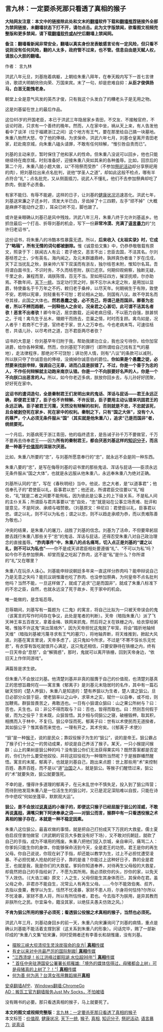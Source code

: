  <h2>言九林：一定要杀死那只看透了真相的猴子</h2> <p class="notice"><b>大陆网友注意：本文中的链接除此处和文末的<a href="https://github.com/bannedbook/fanqiang" >翻墙</a>软件下载和<a href="https://github.com/killgcd/justmysocks/blob/master/README.md">翻墙推荐</a>链接外全部为禁网链接，未翻墙状态下打不开，请勿点击。此为文字版禁闻，欲看图文视频完整版和更多禁闻，请下载<a href="https://github.com/bannedbook/fanqiang">翻墙软件或APP</a>后翻墙上禁闻网。</p><p>备注：翻墙看新闻非常安全，翻墙以真实身份发表敏感言论有一定风险，但只看不说则没有任何风险，翻的人太多，政府管不过来，也不管。信息自由是天赋人权，请放心大胆的翻墙。</b></p>  <div class="entry"> <p>作者： 言九林</p> <p>洪武八年元旦，刘基拖着病躯，上朝给朱重八拜年，在奉天殿内写下一首七言律诗，歌颂大明朝欣欣向荣、万国来宾。末了一句，却是悲难自抑：<strong>从臣才俊俱扬马，白首无能愧老身。</strong></p> <p>朝堂上全是意气风发的英杰才俊，只有我这个头发白了的糟老头子是无用之物。</p> <p>这是刘基留在世上的最后作品。</p> <p>这位65岁的开国老臣，本已于洪武三年隐居家乡青田，不交友、不接触官府，不谈论时政，只求有一个善终的晚年。然而，人在家中坐，祸从天上来，有人告发他看中了谈洋（位于福建浙江之间）这个地方有王气，要在那里给自己搞一块墓地。朱重八勃然大怒，夺了他的俸禄。为求保命，洪武六年七月，刘基仓皇离开青田老家，赶赴南京城，向朱重八磕头请罪，不敢有任何辩解，“惟引咎自责而已”。</p> <p>刘基的主动来京，暂时保住了他和家人的性命。但朱重八没说可以回乡，他也只能继续待在南京城，时刻准备好，迎接朱重八突如其来的各种羞辱。比如，回京后的第二个月，朱重八就小题大做，以“不陪祭而受胙”（不参加<a href="https://www.bannedbook.org/bnews/tag/%E7%A5%AD%E7%A5%80%E6%B4%BB%E5%8A%A8/" class="st_tag internal_tag" rel="tag" title="标签 祭祀活动 下的日志">祭祀活动</a>却分享祭祀用的肉），把刘基拉出来点名批判，说他“学圣人之道”，却如此这般不检点，哪有半点符合“礼”；点名批完，又从侧面插刀，说武人不懂礼，他们不去参加祭典却吃了胙肉，倒是不必责备。</p> <p>有家不能归、有辱不能避，这样的日子，让刘基的<a href="https://www.bannedbook.org/bnews/tag/%E5%81%A5%E5%BA%B7%E7%8A%B6%E5%86%B5/" class="st_tag internal_tag" rel="tag" title="标签 健康状况 下的日志">健康状况</a>迅速恶化。洪武七年，刘基送宋濂之子还乡时，须发大半已白，牙齿掉了十三四颗，左手“顽不掉”（大概是麻痹不能动作之意），耳朵已听不见，脚也跛了。</p>  <p>或许是亲眼确认刘基已是风中残烛，洪武八年三月，朱重八终于允许刘基返乡。他抓住最后一个打击、折辱刘基的机会，写下一份<strong>非常冷漠、充满了<a href="https://www.bannedbook.org/bnews/tag/%e8%af%ad%e8%a8%80%e6%9a%b4%e5%8a%9b/" class="st_tag internal_tag" rel="tag" title="标签 语言暴力 下的日志">语言暴力</a></strong>的“允许归老诏书”。</p> <p>这份诏书，将朱重八的冷酷本性暴露无遗。所以，<strong>后来收入《太祖实录》时，它成了“略稿”，所有无情的词句都被删除。</strong>惟《诚意伯文集》中，仍恭恭敬敬载有原文，照录于下：朕闻古人有云：君子绝交，恶言不出；忠臣去国，不洁其名。尔刘基栝苍之士，少有英名，海内闻之。及元末群雄鼎峙，孰辨真伪者谁？岁在戊戌，天下正当扰乱之秋，朕亲帅六军下双溪而有浙左，独尔栝苍未附，惟知尔名耳。吾将谓白面书生，不识时务，不久而栝苍附，朕已还京。何期仰观俯察，独断无疑，千里之余，兼程而至，谒朕陈情，百无不当。至如用征四方，摧坚抚顺，尔亦助焉。不数年间，<a href="https://www.bannedbook.org/bnews/tag/%E5%A4%A9%E4%B8%8B%E4%B8%80%E7%BB%9F/" class="st_tag internal_tag" rel="tag" title="标签 天下一统 下的日志">天下一统</a>。当定功行赏之时，朕不忘尔从未定之秋，是用加以显爵，特使垂名于千万年之不朽，敕归老于桑梓，以尽天年。何期祸生于有隙，致使不安。若明以宪章，则轻重有不可恕；若论相从之始，则国有八议。故不夺其名而夺其禄，此国之大体也。<strong>然若愚蠢之徒，必不克己，将谓己是而国非。卿善为忠者，所以不辨而趋朝，一则释他人之余论，况亲君之心甚切，此可谓不洁其名者欤！恶言不出者欤！</strong>卿今年迈，居京数载，近闻老病日侵，不以筋力自强，朕甚悯之。于戏！禽鸟生于丛木，翎翅干而扬去，恋巢之情，时时而复顾。禽鸟如是，况人者乎！若商不亡于道，官终老于家，世人之万幸也。今也老病未笃，可速往栝苍，共语儿孙，以尽考终之道，岂不君臣两尽者欤？</p> <p>诏书的大意是：你刘基早年归附于我，帮助我建功立业，我也没亏待你，给你加官进爵，给你各种荣耀。然而，你刘基犯下的罪行（即所谓给自己找有王气的墓地），走法律程序，那绝对不可饶恕；讲功劳人情，则有“八议”的条款可以减刑，所以朕只夺了你诚意伯的俸禄，没摘掉你诚意伯的爵位。<strong>你如果是个愚蠢之徒，必然要来找朕申辩，强调自己无辜，进而凸显是朕错了。不过，你是一个善于为忠的人，不作任何辩解就主动跑来南京认错。你是一个不向朕要好名声的人，你是一个不向朕口出恶言的人。</strong>所以，如今你老迈多病，朕放你回乡去，与儿孙好好团聚，好好死在家中。</p> <p><strong>这诏书的遣词造句，全是秦制君王们发明出来的鬼话、浑话与屁话——君王永远正确，即便君王错了，臣子也不许辩解、不许反驳，臣子要用主动认错来巩固君王的永远正确。臣子被君王污蔑，天然没有辩解的权利，否则就是不忠，不忠就该死，且会被<span class='wp_keywordlink'><a href="https://www.bannedbook.org/forum2/topic21.html" title="《剥夺》 黄建民 著" target="_blank">剥夺</a></span>死在家乡、死在家中的权利。秦制之下，只有“国之大体”，没有个人的尊严，个人必须无条件服从“国”（其实就是他朱重八），追求“己是而国非”者，统统要死。</strong></p> <p>一个月后，刘基病死于浙江青田，他的临终遗言，是告诫子孙千万不要做官，千万不要再去侍奉君王——因为<strong>所有的秦制君王，都会厌恶刘基这样的<a href="https://www.bannedbook.org/bnews/tag/%e7%9f%a5%e8%af%86%e5%88%86%e5%ad%90/" class="st_tag internal_tag" rel="tag" title="标签 知识分子 下的日志">知识分子</a>，而且是一种基于<a href="https://www.bannedbook.org/bnews/tag/%E4%BB%B7%E5%80%BC%E8%A7%82/" class="st_tag internal_tag" rel="tag" title="标签 价值观 下的日志">价值观</a>的深层次厌恶。</strong></p> <p>比如，朱重八所要的“忠”，与刘基所愿意奉行的“忠”，就永远不会是同一种东西。</p> <p>朱重八要的“忠”，是写在侮辱刘基的诏书里的那些鬼话、浑话与屁话——臣须永远无条件服从“国之大体”，也就是永远服从他朱重八，永远奉朱重八为绝对正确。</p>  <p>刘基所认同的“忠”，写在《春秋明经》当中。他说，忠之大者，是“以道事君”；他信奉孔子的“君使臣以礼，臣事君以忠”；他还说，所谓君臣交往要以“礼”相处，“礼”就是二者之间要不能徇私，因为彼此是公事上的上下级关系，不是私人间的主仆关系；所谓臣与君共事要以“忠”自处，“忠”就是站在公事立场责难、批评和提意见，不是阿谀、承顺与唱赞歌。（刘基原文：仲尼曰：君使臣以礼，臣事君以忠。谓之以礼，则不可以为私也；谓之以忠，则不以趋走承顺为恭，而以责难陈善为敬也。）</p> <p>冲突的结果，是朱重八的屠刀，战胜了刘基的信念。刘基为了活命，不但要卑躬屈膝去践行朱重八那些关于“忠”的鬼话、浑话与屁话，还得忍受朱重八对自己政治理念的直接羞辱。<strong>“胙肉事件”中，朱重八的点名痛骂，切入点正是刘基的“谓之以礼，则不可以为私也”</strong>——你不是成天讲君臣相处要遵循“礼”、“不可以为私”吗？如今你不去参加祭典、却堂而皇之吃起了胙肉，这不是“私”是什么？你所谓的“礼”又在哪里？</p> <p>朱重八在玩杀人诛心。刘基能申辩说朝廷多年来一直这样分胙肉吗？能申辩说自己乃是无意之失吗？能抗议胡惟庸也吃了胙肉、也没参加祭典，为何皇帝不点名批判他吗？当然不能，一旦这样做了，就成了追求“己是而国非”，就成了朱重八标准下的不忠之臣，自然，也就永远没了死于故乡、死于家中的机会。</p> <p>唯一能做的，是含垢忍辱。</p> <p>忍辱期间，刘基写有一篇题为《二鬼》的寓言，将自己比拟为一只被天帝误会的鬼（该寓言的写作时间存在争议，此处是笔者的判断）。天帝（暗指朱重八）派了飞天神王率五百夜叉，拿着金绳、铁网来抓鬼，然后将之关在铁栅之内，给衣穿给粥喝，惟独不许这鬼“突出笼络外”，因为天帝担忧这鬼脱了牢笼，将会“踏折地轴倾天维”（暗指刘基被污蔑寻求有王气的墓穴），将地轴弄断，将天维推到，掀起大风波。刘基在寓言里说，天帝多虑了，这只鬼如今所求，不过是“不寒不馁长乐无忧悲”，有衣穿有饭吃就很开心满足，这只鬼还相信，只要安静待在铁栅之内，终有一日天帝会“息怒”，会“解猜惑”，那时，鬼就可以离开铁栅，回到天帝身边，“依旧天上作伴同游戏”。</p> <p>满篇皆是求生欲。</p> <p>但朱重八不会放过刘基。他清楚刘基并非真的服膺于自己的价值观，也清楚刘基真正的思想旨趣何在——寓言集《郁离子》是刘基元末隐居时的名作，其中有一篇石破天惊的《楚人养狙》，朱重八是知道的：楚有养狙以为生者，楚人谓之狙公。旦日必部分众狙于庭，使老狙率以之山中，求草木之实，赋什一以自奉，或不给，则加鞭焉。群狙皆畏苦之，弗敢违也。一日有小狙谓众狙曰：山之果公所树与？曰：否也，夭生也。曰：非公不得而取与？曰：否也，皆得而取也。曰：然则吾何假于彼，而为之役乎？言未既，众狙皆悟。其夕相与伺狙公之寝，破栅毁柙。取其积，相携而入于林中，不复归。狙公卒馁而死。郁离子曰：世有以术使民而无道揆者，其如狙公乎？惟其昏而来觉也，一理有开之，其术穷矣。（《郁离子·术使》）</p>  <p>“狙”是一种<a href="https://www.bannedbook.org/bnews/tag/%e7%8c%b4%e5%ad%90/" class="st_tag internal_tag" rel="tag" title="标签 猴子 下的日志">猴子</a>，说的是民众；靠奴役猴子为生的“狙公”，说的是帝王。狙公霸占了猴子们十分之一的劳动成果，却说是自己养活了猴子。某天，一只小猴提问猴群：山上的果树是狙公种的吗？没有狙公你们无法获得果实吗？既然答案都是否定的，你们为什么要受他奴役、并将这奴役视为一种理所当然呢？于是猴群幡然醒悟。寓言的末尾，郁离子，也就是刘基自己，跑出来点题：世上那些用“术”来控制百姓、愚弄百姓，而不是以“道”<span class='wp_keywordlink'><a href="https://www.bannedbook.org/forum24/topic8925.html" title="《治国大道》" target="_blank">治国</a></span>之人，就是狙公。等猴子们醒悟过来，狙公的“术”就要失效，狙公就要饿死。</p> <p>不幸的是，懂得许多道理的郁离子，在元末乱世中不慎失足，投入到了狙公阵营；而待到他发现朱重八是一位活生生的狙公时，又已是泥足深陷难以自拔，只能在诗作中悲叹“何如坐蓬荜，默默观大运”。</p> <p><strong>狙公，是不会放过<a href="https://www.bannedbook.org/bnews/tag/%E8%AF%B4%E7%9C%9F%E8%AF%9D/" class="st_tag internal_tag" rel="tag" title="标签 说真话 下的日志">说真话</a>的小猴子的，即便这只猴子已经屈服于狙公的淫威，不敢再说<a href="https://www.bannedbook.org/bnews/tag/%e7%9c%9f%e7%9b%b8/" class="st_tag internal_tag" rel="tag" title="标签 真相 下的日志">真相</a>，满嘴只剩下阿谀奉承之词——对狙公而言，猴群中有一只看透役猴之术真相的猴子存在，本就是一种不稳定因素。</strong></p> <p>朱重八这位狙公，最喜欢做的事情，就是把自己打扮成天下万民的大救星。儒士夏伯启叔侄害怕做官（洪武朝的官员大多数没有好下场），又不敢对抗朝廷，就砍了自己的手指，成为不堪用的残废。朱重八把他们捉入京城，亲自审问，痛骂二人：你爹妈只能生你的身体，你能够保命活到今天，全是君王的功劳。君王是你的再生父母。你自己说说，你现在剁了手指，却还能以教学为生，过上不必担忧遭受凌暴、不必担忧被人抢劫的好日子，靠的是谁？你能过上这种好日子，靠的全是君王，也就是我，我是你们的大救星。爹妈你知道奉养，对待再生父母般的大救星，却竟然把自己的手指给剁了，不愿为其所用。我必须砍你的头，抄你的家，以免天下人效仿。（《大诰三编》原文：人之生，父母但能生其身体而已，其保命在君。虽父母之命，非君亦不能自生，况常云人有再生父母。……今尔不能效伯夷、叔齐，去指以食粟，教学以为生，恬然不忧凌暴，家财不患人将，尔身将何怙恃?尔所以不忧凌暴，家财不患人将，所以有所怙恃者，君也。今去指不为朕用，是异其教而非朕所化之民。尔宜枭令，籍没其家，以绝狂夫愚夫仿效之风。）</p> <p><strong>不肯为狙公所用的猴子必须死；看透狙公役猴之术真相的猴子，当然也必须死。</strong></p> <p>洪武八年三月，刘基动身回乡的前一天，朱重八向宋濂询问了刘基的病情，重点是确认刘基能不能活着支撑到家（这关系到朱重八的形象）。问话完毕，赐了一部新印成的“朱重八文集”给宋濂，同时受赐者还有李善长和胡惟庸，没有刘基。</p> <ul class='op-related-articles' title='相关阅读'> <li><a href='https://www.bannedbook.org/bnews/bannedvideo/20200717/1362092.html' target='_blank'>摆脱三峡大坝溃坝生灵涂炭宿命的良方| <b>真相</b>传媒</a></li> <li><a href='https://www.bannedbook.org/bnews/bannedvideo/20200716/1361917.html' target='_blank'>有史以来对中共最严厉的国际制裁| <b>真相</b>传媒</a></li> <li><a href='https://www.bannedbook.org/bnews/bannedvideo/20200716/1361890.html' target='_blank'>&quot;江西溃堤！长江洪峰过鄱阳湖 水位超98年&quot;| <b>真相</b>传媒</a></li> <li><a href='https://www.bannedbook.org/bnews/bannedvideo/20200716/1361889.html' target='_blank'>&quot; 首任中央驻港国安公署署长郑雁雄:「境外的媒体信得过，母猪都会上树」可是母猪真的上树了？！&quot;| <b>真相</b>传媒</a></li> <li><a href='https://www.bannedbook.org/bnews/cnnews/20200716/1361821.html' target='_blank'>何为善 何为恶？台湾女孩用舞蹈揭开<b>真相</b></a></li> </ul> <div class="texttj"> <a href="https://github.com/bannedbook/fanqiang/wiki/%E7%A6%81%E9%97%BB%E7%BD%91%E5%AE%89%E5%8D%93%E7%BF%BB%E5%A2%99%E6%96%B0%E9%97%BBAPP" target="_blank">安卓翻墙APP</a>、<a href="https://github.com/bannedbook/fanqiang/wiki/Chrome%E4%B8%80%E9%94%AE%E7%BF%BB%E5%A2%99%E5%8C%85" target="_blank">Windows翻墙:ChromeGo</a><br/> <a href="https://github.com/killgcd/justmysocks/blob/master/README.md" target="_blank">AD：搬瓦工官方翻墙服务Just My Socks，不怕被墙</a> </div><p>没有赐书的必要。那只看透真相的猴子，马上就要死了。</p> <a name='sharetosocial'></a>         <div><b>本文的图文或视频完整版</b>：<a href='https://www.bannedbook.org/bnews/comments/20200717/1362111.html'>言九林：一定要杀死那只看透了真相的猴子</a></div>  </div><!--END ENTRY--> <div class="postfooter"> <div>本文标签：<a href="https://www.bannedbook.org/bnews/tag/%E4%BB%B7%E5%80%BC%E8%A7%82/" rel="tag">价值观</a>, <a href="https://www.bannedbook.org/bnews/tag/%E5%81%A5%E5%BA%B7%E7%8A%B6%E5%86%B5/" rel="tag">健康状况</a>, <a href="https://www.bannedbook.org/bnews/tag/%E5%A4%A9%E4%B8%8B%E4%B8%80%E7%BB%9F/" rel="tag">天下一统</a>, <a href="https://www.bannedbook.org/bnews/tag/%e7%8c%b4%e5%ad%90/" rel="tag">猴子</a>, <a href="https://www.bannedbook.org/bnews/tag/%e7%9c%9f%e7%9b%b8/" rel="tag">真相</a>, <a href="https://www.bannedbook.org/bnews/tag/%e7%9f%a5%e8%af%86%e5%88%86%e5%ad%90/" rel="tag">知识分子</a>, <a href="https://www.bannedbook.org/bnews/tag/%E7%A5%AD%E7%A5%80%E6%B4%BB%E5%8A%A8/" rel="tag">祭祀活动</a>, <a href="https://www.bannedbook.org/bnews/tag/%e8%af%ad%e8%a8%80%e6%9a%b4%e5%8a%9b/" rel="tag">语言暴力</a>, <a href="https://www.bannedbook.org/bnews/tag/%E8%AF%B4%E7%9C%9F%E8%AF%9D/" rel="tag">说真话</a></div>  </div><!--END POSTFOOTER--> 